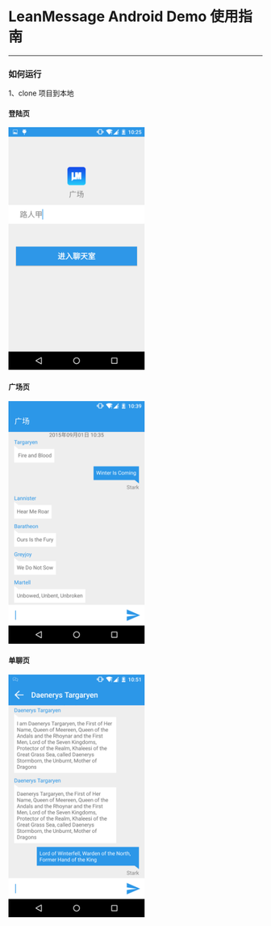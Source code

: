 # LeanMessage Android Demo 使用指南

------

### 如何运行

1、clone 项目到本地


#### 登陆页
<img src="LeanMessage-Android-Demo-Login.png" width="270" height="480"/>


#### 广场页
<img src="LeanMessage-Android-Demo-Square.png" width="270" height="480"/>


#### 单聊页
<img src="LeanMessage-Android-Demo-Singlechat.png" width="270" height="480"/>